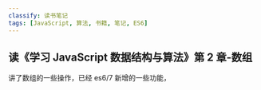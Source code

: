 ```yaml
---
classify: 读书笔记
tags: [JavaScript, 算法, 书籍, 笔记, ES6]
---
```


## 读《学习 JavaScript 数据结构与算法》第 2 章-数组

讲了数组的一些操作，已经 es6/7 新增的一些功能，
